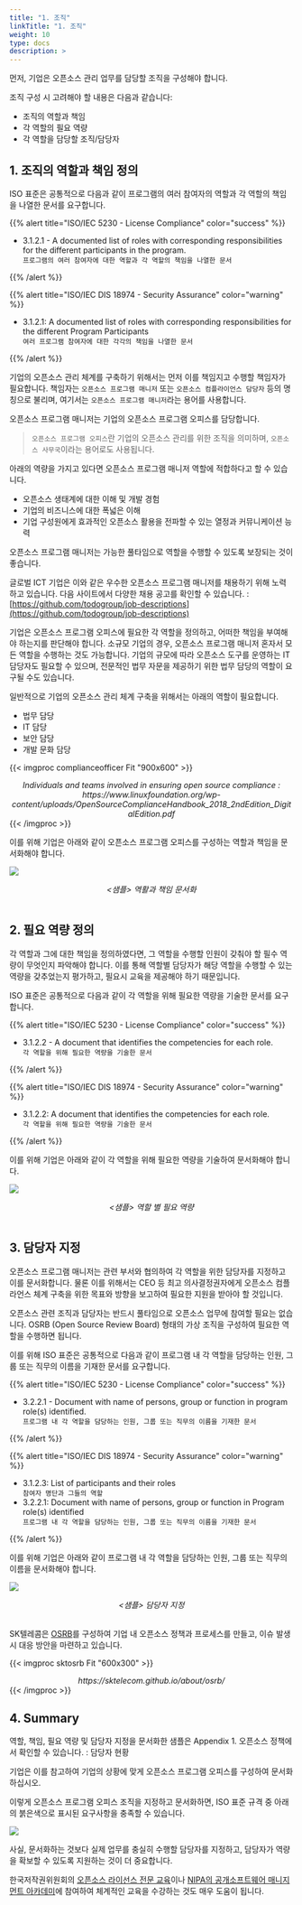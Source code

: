 ```yaml
---
title: "1. 조직"
linkTitle: "1. 조직"
weight: 10
type: docs
description: >
---
```


먼저, 기업은 오픈소스 관리 업무를 담당할 조직을 구성해야 합니다.

조직 구성 시 고려해야 할 내용은 다음과 같습니다:

- 조직의 역할과 책임
- 각 역할의 필요 역량
- 각 역할을 담당할 조직/담당자

## 1. 조직의 역할과 책임 정의

ISO 표준은 공통적으로 다음과 같이 프로그램의 여러 참여자의 역할과 각 역할의 책임을 나열한 문서를 요구합니다.

{{% alert title="ISO/IEC 5230 - License Compliance" color="success" %}}
* 3.1.2.1 - A documented list of roles with corresponding responsibilities for the different participants in the program.<br>
`프로그램의 여러 참여자에 대한 역할과 각 역할의 책임을 나열한 문서`

{{% /alert %}}


{{% alert title="ISO/IEC DIS 18974 - Security Assurance" color="warning" %}}

* 3.1.2.1: A documented list of roles with corresponding responsibilities for the different Program Participants<br>`여러 프로그램 참여자에 대한 각각의 책임을 나열한 문서`

{{% /alert %}}

기업의 오픈소스 관리 체계를 구축하기 위해서는 먼저 이를 책임지고 수행할 책임자가 필요합니다. 책임자는 `오픈소스 프로그램 매니저` 또는 `오픈소스 컴플라이언스 담당자` 등의 명칭으로 불리며, 여기서는 `오픈소스 프로그램 매니저`라는 용어를 사용합니다.

오픈소스 프로그램 매니저는 기업의 오픈소스 프로그램 오피스를 담당합니다.

> `오픈소스 프로그램 오피스`란 기업의 오픈소스 관리를 위한 조직을 의미하며, `오픈소스 사무국`이라는 용어로도 사용됩니다.

아래의 역량을 가지고 있다면 오픈소스 프로그램 매니저 역할에 적합하다고 할 수 있습니다.

- 오픈소스 생태계에 대한 이해 및 개발 경험
- 기업의 비즈니스에 대한 폭넓은 이해
- 기업 구성원에게 효과적인 오픈소스 활용을 전파할 수 있는 열정과 커뮤니케이션 능력

오픈소스 프로그램 매니저는 가능한 풀타임으로 역할을 수행할 수 있도록 보장되는 것이 좋습니다.

글로벌 ICT 기업은 이와 같은 우수한 오픈소스 프로그램 매니저를 채용하기 위해 노력하고 있습니다. 다음 사이트에서 다양한 채용 공고를 확인할 수 있습니다. : [https://github.com/todogroup/job-descriptions](https://github.com/todogroup/job-descriptions)

기업은 오픈소스 프로그램 오피스에 필요한 각 역할을 정의하고, 어떠한 책임을 부여해야 하는지를 판단해야 합니다. 소규모 기업의 경우, 오픈소스 프로그램 매니저 혼자서 모든 역할을 수행하는 것도 가능합니다. 기업의 규모에 따라 오픈소스 도구를 운영하는 IT 담당자도 필요할 수 있으며, 전문적인 법무 자문을 제공하기 위한 법무 담당의 역할이 요구될 수도 있습니다.

일반적으로 기업의 오픈소스 관리 체계 구축을 위해서는 아래의 역할이 필요합니다. 

- 법무 담당
- IT 담당
- 보안 담당
- 개발 문화 담당

{{< imgproc complianceofficer Fit "900x600" >}}
<center><i>Individuals and teams involved in ensuring open source compliance : https://www.linuxfoundation.org/wp-content/uploads/OpenSourceComplianceHandbook_2018_2ndEdition_DigitalEdition.pdf</i></center>
{{< /imgproc >}}



이를 위해 기업은 아래와 같이 오픈소스 프로그램 오피스를 구성하는 역할과 책임을 문서화해야 합니다.

![](./roles_responsibilities.png)
<center><i><샘플> 역활과 책임 문서화</i></center><br>


## 2. 필요 역량 정의

각 역할과 그에 대한 책임을 정의하였다면, 그 역할을 수행할 인원이 갖춰야 할 필수 역량이 무엇인지 파악해야 합니다. 이를 통해 역할별 담당자가 해당 역할을 수행할 수 있는 역량을 갖추었는지 평가하고, 필요시 교육을 제공해야 하기 때문입니다.

ISO 표준은 공통적으로 다음과 같이 각 역할을 위해 필요한 역량을 기술한 문서를 요구합니다.

{{% alert title="ISO/IEC 5230 - License Compliance" color="success" %}}

* 3.1.2.2 - A document that identifies the competencies for each role.<br>`각 역할을 위해 필요한 역량을 기술한 문서`

{{% /alert %}}


{{% alert title="ISO/IEC DIS 18974 - Security Assurance" color="warning" %}}

* 3.1.2.2: A document that identifies the competencies for each role.<br>`각 역할을 위해 필요한 역량을 기술한 문서`

{{% /alert %}}

이를 위해 기업은 아래와 같이 각 역할을 위해 필요한 역량을 기술하여 문서화해야 합니다. 

![](./competency.jpg)
<center><i><샘플> 역할 별 필요 역량</i></center><br>


## 3. 담당자 지정

오픈소스 프로그램 매니저는 관련 부서와 협의하여 각 역할을 위한 담당자를 지정하고 이를 문서화합니다. 물론 이를 위해서는 CEO 등 최고 의사결정권자에게 오픈소스 컴플라언스 체계 구축을 위한 목표와 방향을 보고하여 필요한 지원을 받아야 할 것입니다.

오픈소스 관련 조직과 담당자는 반드시 풀타임으로 오픈소스 업무에 참여할 필요는 없습니다. OSRB (Open Source Review Board) 형태의 가상 조직을 구성하여 필요한 역할을 수행하면 됩니다.

이를 위해 ISO 표준은 공통적으로 다음과 같이 프로그램 내 각 역할을 담당하는 인원, 그룹 또는 직무의 이름을 기재한 문서를 요구합니다.

{{% alert title="ISO/IEC 5230 - License Compliance" color="success" %}}

* 3.2.2.1 - Document with name of persons, group or function in program role(s) identified.<br>`프로그램 내 각 역할을 담당하는 인원, 그룹 또는 직무의 이름을 기재한 문서 `

{{% /alert %}}


{{% alert title="ISO/IEC DIS 18974 - Security Assurance" color="warning" %}}

* 3.1.2.3: List of participants and their roles<br>`참여자 명단과 그들의 역할`
* 3.2.2.1: Document with name of persons, group or function in Program role(s) identified<br>`프로그램 내 각 역할을 담당하는 인원, 그룹 또는 직무의 이름을 기재한 문서`

{{% /alert %}}

이를 위해 기업은 아래와 같이 프로그램 내 각 역할을 담당하는 인원, 그룹 또는 직무의 이름을 문서화해야 합니다. 

![](./personincharge.jpg)
<center><i><샘플> 담당자 지정</i></center><br>

SK텔레콤은 [OSRB](https://sktelecom.github.io/about/osrb/)를 구성하여 기업 내 오픈소스 정책과 프로세스를 만들고, 이슈 발생 시 대응 방안을 마련하고 있습니다. 

{{< imgproc sktosrb Fit "600x300" >}}
<center><i>https://sktelecom.github.io/about/osrb/</i></center>
{{< /imgproc >}}


## 4. Summary

역할, 책임, 필요 역량 및 담당자 지정을 문서화한 샘플은 Appendix 1. 오픈소스 정책에서 확인할 수 있습니다. : 담당자 현황

기업은 이를 참고하여 기업의 상황에 맞게 오픈소스 프로그램 오피스를 구성하여 문서화하십시오.

이렇게 오픈소스 프로그램 오피스 조직을 지정하고 문서화하면, ISO 표준 규격 중 아래의 붉은색으로 표시된 요구사항을 충족할 수 있습니다.

![](./spec_number_01.png)

사실, 문서화하는 것보다 실제 업무를 충실히 수행할 담당자를 지정하고, 담당자가 역량을 확보할 수 있도록 지원하는 것이 더 중요합니다.

한국저작권위원회의 [오픈소스 라이선스 전문 교육](https://www.olis.or.kr/consulting/openswStudyDetail.do?seq=463)이나 [NIPA의 공개소프트웨어 매니지먼트 아카데미](https://www.oss.kr/oss_data/show/448d2e96-6819-45f4-b114-73cd41b3e9d3)에 참여하여 체계적인 교육을 수강하는 것도 매우 도움이 됩니다.
